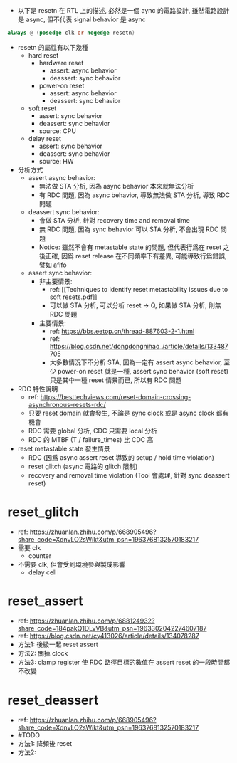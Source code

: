 
- 以下是 resetn 在 RTL 上的描述, 必然是一個 aync 的電路設計, 雖然電路設計是 async, 但不代表 signal behavior 是 async
```verilog
always @ (posedge clk or negedge resetn)
```
- resetn 的屬性有以下幾種
	- hard reset
		- hardware reset
			- assert: async behavior
			- deassert: sync behavior
		- power-on reset
			- assert: async behavior
			- deassert: sync behavior
	- soft reset
		- assert: sync behavior
		- deassert: sync behavior
		- source: CPU
	- delay reset
		- assert: sync behavior
		- deassert: sync behavior
		- source: HW
- 分析方式
	- assert async behavior:
		- 無法做 STA 分析, 因為 async behavior 本來就無法分析
		- 有 RDC 問題, 因為 async behavior, 導致無法做 STA 分析, 導致 RDC 問題
	- deassert sync behavior:
		- 會做 STA 分析, 針對 recovery time and removal time
		- 無 RDC 問題, 因為 sync behavior 可以 STA 分析, 不會出現 RDC 問題
		- Notice: 雖然不會有 metastable state 的問題, 但代表行爲在 reset 之後正確, 因爲 reset release 在不同頻率下有差異, 可能導致行爲錯誤, 譬如 afifo
	- assert sync behavior:
		- 非主要情景:
			- ref: [[Techniques to identify reset metastability issues due to soft resets.pdf]]
			- 可以做 STA 分析, 可以分析 reset -> Q, 如果做 STA 分析, 則無 RDC 問題
		- 主要情景: 
			- ref: https://bbs.eetop.cn/thread-887603-2-1.html
			- ref: https://blog.csdn.net/dongdongnihao_/article/details/133487705
			- 大多數情況下不分析 STA, 因為一定有 assert async behavior, 至少 power-on reset 就是一種, assert sync behavior (soft reset) 只是其中一種 reset 情景而已, 所以有 RDC 問題
- RDC 特性說明
	- ref: https://besttechviews.com/reset-domain-crossing-asynchronous-resets-rdc/
	- 只要 reset domain 就會發生, 不論是 sync clock 或是 async clock 都有機會
	- RDC 需要 global 分析, CDC 只需要 local 分析
	- RDC 的 MTBF (T / failure_times) 比 CDC 高
- reset metastable state 發生情景
	- RDC (因爲 async assert reset 導致的 setup / hold time violation)
	- reset glitch (async 電路的 glitch 限制)
	- recovery and removal time violation (Tool 會處理, 針對 sync deassert reset)
# reset_glitch

- ref: https://zhuanlan.zhihu.com/p/668905496?share_code=XdnvLO2sWikt&utm_psn=1963768132570183217
- 需要 clk
	- counter
- 不需要 clk, 但會受到環境參與製成影響
	- delay cell
# reset_assert

- ref: https://zhuanlan.zhihu.com/p/688124932?share_code=184pakQ1DLvVB&utm_psn=1963302042274607187
- ref: https://blog.csdn.net/cy413026/article/details/134078287
- 方法1: 後級一起 reset assert 
- 方法2: 關掉 clock
- 方法3: clamp register 使 RDC 路徑目標的數值在 assert reset 的一段時間都不改變

# reset_deassert

- ref: https://zhuanlan.zhihu.com/p/668905496?share_code=XdnvLO2sWikt&utm_psn=1963768132570183217
- #TODO 
- 方法1: 降頻後 reset
- 方法2: 